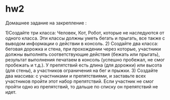 # hw2

Домашнее задание на закрепление :

1)Создайте три класса: Человек, Кот, Робот, которые не наследуются от одного класса. Эти классы должны уметь бегать и прыгать, все также с выводом информации о действии в консоль.
2) Создайте два класса: беговая дорожка и стена, при прохождении через которые, участники
должны выполнять соответствующие действия (бежать или прыгать), результат выполнения
печатаем в консоль (успешно пробежал, не смог пробежать и т.д.). У препятствий есть длина
(для дорожки) или высота (для стены), а участников ограничения на бег и прыжки.
3) Создайте два массива: с участниками и препятствиями, и заставьте всех участников пройти
этот набор препятствий. Если участник не смог пройти одно из препятствий, то дальше по
списку он препятствий не идет.
